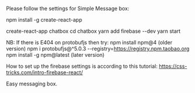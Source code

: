 Please follow the settings for Simple Message box:

npm install -g create-react-app

create-react-app chatbox
cd chatbox
yarn add firebase --dev
yarn start

NB: If there is E404 on protobufjs then try: 
npm install npm@4 (older version)
npm i protobufjs@^5.0.3 --registry=https://registry.npm.taobao.org
npm install -g npm@latest (later version)

How to set up the firebase settings is according to this tutorial:
https://css-tricks.com/intro-firebase-react/

Easy messaging box.
